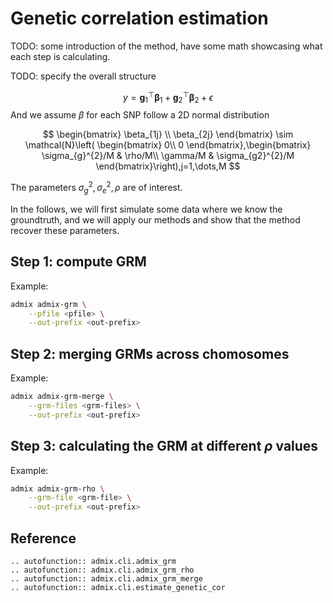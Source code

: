 # Genetic correlation estimation

TODO: some introduction of the method, have some math showcasing what each step is calculating.

TODO: specify the overall structure

$$
y = \mathbf{g}_1^\top \boldsymbol{\beta}_1 + \mathbf{g}_2^\top \boldsymbol{\beta}_2 + \epsilon
$$
And we assume $\beta$ for each SNP follow a 2D normal distribution

$$
\begin{bmatrix} 
\beta_{1j} \\
\beta_{2j}
\end{bmatrix}
\sim \mathcal{N}\left(
\begin{bmatrix}
0\\
0
\end{bmatrix},\begin{bmatrix}
\sigma_{g}^{2}/M & \rho/M\\
\gamma/M & \sigma_{g2}^{2}/M
\end{bmatrix}\right),j=1,\dots,M
$$

The parameters $\sigma_{g}^{2}, \sigma_e^2, \rho$ are of interest.

In the follows, we will first simulate some data where we know the groundtruth, and we 
will apply our methods and show that the method recover these parameters.
## Step 1: compute GRM

Example:
```bash
admix admix-grm \
    --pfile <pfile> \
    --out-prefix <out-prefix>
```

## Step 2: merging GRMs across chomosomes

Example:
```bash
admix admix-grm-merge \
    --grm-files <grm-files> \
    --out-prefix <out-prefix>
```

## Step 3: calculating the GRM at different $\rho$ values

Example:
```bash
admix admix-grm-rho \
    --grm-file <grm-file> \
    --out-prefix <out-prefix>
```

## Reference

```{eval-rst}
.. autofunction:: admix.cli.admix_grm
.. autofunction:: admix.cli.admix_grm_rho
.. autofunction:: admix.cli.admix_grm_merge
.. autofunction:: admix.cli.estimate_genetic_cor
```
